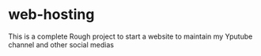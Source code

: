 # web-hosting

This is a complete Rough project to start a website to maintain my Yputube channel and other social medias
